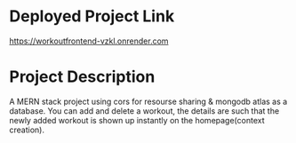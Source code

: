 # Deployed Project Link
https://workoutfrontend-vzkl.onrender.com

# Project Description
A MERN stack project using cors for resourse sharing & mongodb atlas as a database.
You can add and delete a workout, the details are such that the newly added workout is shown up instantly on the homepage(context creation).
